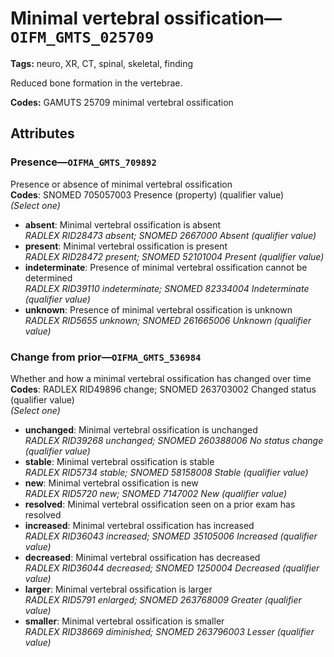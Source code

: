 # Minimal vertebral ossification—`OIFM_GMTS_025709`

**Tags:** neuro, XR, CT, spinal, skeletal, finding

Reduced bone formation in the vertebrae.

**Codes:** GAMUTS 25709 minimal vertebral ossification

## Attributes

### Presence—`OIFMA_GMTS_709892`

Presence or absence of minimal vertebral ossification  
**Codes**: SNOMED 705057003 Presence (property) (qualifier value)  
*(Select one)*

- **absent**: Minimal vertebral ossification is absent  
_RADLEX RID28473 absent; SNOMED 2667000 Absent (qualifier value)_
- **present**: Minimal vertebral ossification is present  
_RADLEX RID28472 present; SNOMED 52101004 Present (qualifier value)_
- **indeterminate**: Presence of minimal vertebral ossification cannot be determined  
_RADLEX RID39110 indeterminate; SNOMED 82334004 Indeterminate (qualifier value)_
- **unknown**: Presence of minimal vertebral ossification is unknown  
_RADLEX RID5655 unknown; SNOMED 261665006 Unknown (qualifier value)_

### Change from prior—`OIFMA_GMTS_536984`

Whether and how a minimal vertebral ossification has changed over time  
**Codes**: RADLEX RID49896 change; SNOMED 263703002 Changed status (qualifier value)  
*(Select one)*

- **unchanged**: Minimal vertebral ossification is unchanged  
_RADLEX RID39268 unchanged; SNOMED 260388006 No status change (qualifier value)_
- **stable**: Minimal vertebral ossification is stable  
_RADLEX RID5734 stable; SNOMED 58158008 Stable (qualifier value)_
- **new**: Minimal vertebral ossification is new  
_RADLEX RID5720 new; SNOMED 7147002 New (qualifier value)_
- **resolved**: Minimal vertebral ossification seen on a prior exam has resolved  
- **increased**: Minimal vertebral ossification has increased  
_RADLEX RID36043 increased; SNOMED 35105006 Increased (qualifier value)_
- **decreased**: Minimal vertebral ossification has decreased  
_RADLEX RID36044 decreased; SNOMED 1250004 Decreased (qualifier value)_
- **larger**: Minimal vertebral ossification is larger  
_RADLEX RID5791 enlarged; SNOMED 263768009 Greater (qualifier value)_
- **smaller**: Minimal vertebral ossification is smaller  
_RADLEX RID38669 diminished; SNOMED 263796003 Lesser (qualifier value)_